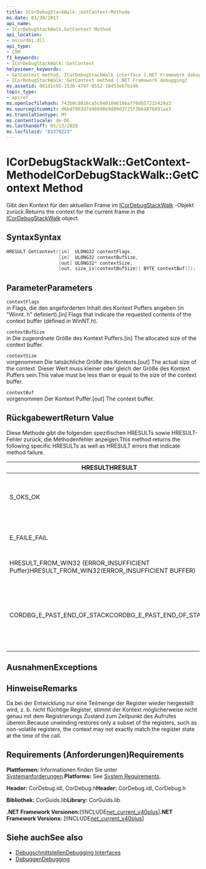 ```yaml
---
title: ICorDebugStackWalk::GetContext-Methode
ms.date: 03/30/2017
api_name:
- ICorDebugStackWalk.GetContext Method
api_location:
- mscordbi.dll
api_type:
- COM
f1_keywords:
- ICorDebugStackWalk::GetContext
helpviewer_keywords:
- GetContext method, ICorDebugStackWalk interface [.NET Framework debugging]
- ICorDebugStackWalk::GetContext method [.NET Framework debugging]
ms.assetid: 081d1c95-152b-4797-8552-18453eb7b14b
topic_type:
- apiref
ms.openlocfilehash: 743b0c8016ca5c0401046166a770d857215429a3
ms.sourcegitcommit: d6bd7903d7d46698e9d89d3725f3bb4876891aa3
ms.translationtype: MT
ms.contentlocale: de-DE
ms.lasthandoff: 05/13/2020
ms.locfileid: "83379223"
---
```

# <a name="icordebugstackwalkgetcontext-method"></a><span data-ttu-id="0d307-102">ICorDebugStackWalk::GetContext-Methode</span><span class="sxs-lookup"><span data-stu-id="0d307-102">ICorDebugStackWalk::GetContext Method</span></span>
<span data-ttu-id="0d307-103">Gibt den Kontext für den aktuellen Frame im [ICorDebugStackWalk](icordebugstackwalk-interface.md) -Objekt zurück.</span><span class="sxs-lookup"><span data-stu-id="0d307-103">Returns the context for the current frame in the [ICorDebugStackWalk](icordebugstackwalk-interface.md) object.</span></span>  
  
## <a name="syntax"></a><span data-ttu-id="0d307-104">Syntax</span><span class="sxs-lookup"><span data-stu-id="0d307-104">Syntax</span></span>  
  
```cpp  
HRESULT GetContext([in]  ULONG32 contextFlags,  
                   [in]  ULONG32 contextBufSize,  
                   [out] ULONG32* contextSize,  
                   [out, size_is(contextBufSize)] BYTE contextBuf[]);  
```  
  
## <a name="parameters"></a><span data-ttu-id="0d307-105">Parameter</span><span class="sxs-lookup"><span data-stu-id="0d307-105">Parameters</span></span>  
 `contextFlags`  
 <span data-ttu-id="0d307-106">in Flags, die den angeforderten Inhalt des Kontext Puffers angeben (in "Winnt. h" definiert).</span><span class="sxs-lookup"><span data-stu-id="0d307-106">[in] Flags that indicate the requested contents of the context buffer (defined in WinNT.h).</span></span>  
  
 `contextBufSize`  
 <span data-ttu-id="0d307-107">in Die zugeordnete Größe des Kontext Puffers.</span><span class="sxs-lookup"><span data-stu-id="0d307-107">[in] The allocated size of the context buffer.</span></span>  
  
 `contextSize`  
 <span data-ttu-id="0d307-108">vorgenommen Die tatsächliche Größe des Kontexts.</span><span class="sxs-lookup"><span data-stu-id="0d307-108">[out] The actual size of the context.</span></span> <span data-ttu-id="0d307-109">Dieser Wert muss kleiner oder gleich der Größe des Kontext Puffers sein.</span><span class="sxs-lookup"><span data-stu-id="0d307-109">This value must be less than or equal to the size of the context buffer.</span></span>  
  
 `contextBuf`  
 <span data-ttu-id="0d307-110">vorgenommen Der Kontext Puffer.</span><span class="sxs-lookup"><span data-stu-id="0d307-110">[out] The context buffer.</span></span>  
  
## <a name="return-value"></a><span data-ttu-id="0d307-111">Rückgabewert</span><span class="sxs-lookup"><span data-stu-id="0d307-111">Return Value</span></span>  
 <span data-ttu-id="0d307-112">Diese Methode gibt die folgenden spezifischen HRESULTs sowie HRESULT-Fehler zurück, die Methodenfehler anzeigen.</span><span class="sxs-lookup"><span data-stu-id="0d307-112">This method returns the following specific HRESULTs as well as HRESULT errors that indicate method failure.</span></span>  
  
|<span data-ttu-id="0d307-113">HRESULT</span><span class="sxs-lookup"><span data-stu-id="0d307-113">HRESULT</span></span>|<span data-ttu-id="0d307-114">BESCHREIBUNG</span><span class="sxs-lookup"><span data-stu-id="0d307-114">Description</span></span>|  
|-------------|-----------------|  
|<span data-ttu-id="0d307-115">S_OK</span><span class="sxs-lookup"><span data-stu-id="0d307-115">S_OK</span></span>|<span data-ttu-id="0d307-116">Der Kontext für den aktuellen Frame wurde erfolgreich zurückgegeben.</span><span class="sxs-lookup"><span data-stu-id="0d307-116">The context for the current frame was successfully returned.</span></span>|  
|<span data-ttu-id="0d307-117">E_FAIL</span><span class="sxs-lookup"><span data-stu-id="0d307-117">E_FAIL</span></span>|<span data-ttu-id="0d307-118">Der Kontext konnte nicht zurückgegeben werden.</span><span class="sxs-lookup"><span data-stu-id="0d307-118">The context could not be returned.</span></span>|  
|<span data-ttu-id="0d307-119">HRESULT_FROM_WIN32 (ERROR_INSUFFICIENT Puffer)</span><span class="sxs-lookup"><span data-stu-id="0d307-119">HRESULT_FROM_WIN32(ERROR_INSUFFICIENT BUFFER)</span></span>|<span data-ttu-id="0d307-120">Der Kontext Puffer ist zu klein.</span><span class="sxs-lookup"><span data-stu-id="0d307-120">The context buffer is too small.</span></span>|  
|<span data-ttu-id="0d307-121">CORDBG_E_PAST_END_OF_STACK</span><span class="sxs-lookup"><span data-stu-id="0d307-121">CORDBG_E_PAST_END_OF_STACK</span></span>|<span data-ttu-id="0d307-122">Der Frame Zeiger befindet sich bereits am Ende des Stapels. Daher können keine weiteren Frames aufgerufen werden.</span><span class="sxs-lookup"><span data-stu-id="0d307-122">The frame pointer is already at the end of the stack; therefore, no additional frames can be accessed.</span></span>|  
  
## <a name="exceptions"></a><span data-ttu-id="0d307-123">Ausnahmen</span><span class="sxs-lookup"><span data-stu-id="0d307-123">Exceptions</span></span>  
  
## <a name="remarks"></a><span data-ttu-id="0d307-124">Hinweise</span><span class="sxs-lookup"><span data-stu-id="0d307-124">Remarks</span></span>  
 <span data-ttu-id="0d307-125">Da bei der Entwicklung nur eine Teilmenge der Register wieder hergestellt wird, z. b. nicht flüchtige Register, stimmt der Kontext möglicherweise nicht genau mit dem Registrierungs Zustand zum Zeitpunkt des Aufrufes überein.</span><span class="sxs-lookup"><span data-stu-id="0d307-125">Because unwinding restores only a subset of the registers, such as non-volatile registers, the context may not exactly match the register state at the time of the call.</span></span>  
  
## <a name="requirements"></a><span data-ttu-id="0d307-126">Requirements (Anforderungen)</span><span class="sxs-lookup"><span data-stu-id="0d307-126">Requirements</span></span>  
 <span data-ttu-id="0d307-127">**Plattformen:** Informationen finden Sie unter [Systemanforderungen](../../get-started/system-requirements.md).</span><span class="sxs-lookup"><span data-stu-id="0d307-127">**Platforms:** See [System Requirements](../../get-started/system-requirements.md).</span></span>  
  
 <span data-ttu-id="0d307-128">**Header:** CorDebug.idl, CorDebug.h</span><span class="sxs-lookup"><span data-stu-id="0d307-128">**Header:** CorDebug.idl, CorDebug.h</span></span>  
  
 <span data-ttu-id="0d307-129">**Bibliothek:** CorGuids.lib</span><span class="sxs-lookup"><span data-stu-id="0d307-129">**Library:** CorGuids.lib</span></span>  
  
 <span data-ttu-id="0d307-130">**.NET Framework Versionen:**[!INCLUDE[net_current_v40plus](../../../../includes/net-current-v40plus-md.md)]</span><span class="sxs-lookup"><span data-stu-id="0d307-130">**.NET Framework Versions:** [!INCLUDE[net_current_v40plus](../../../../includes/net-current-v40plus-md.md)]</span></span>  
  
## <a name="see-also"></a><span data-ttu-id="0d307-131">Siehe auch</span><span class="sxs-lookup"><span data-stu-id="0d307-131">See also</span></span>

- [<span data-ttu-id="0d307-132">Debugschnittstellen</span><span class="sxs-lookup"><span data-stu-id="0d307-132">Debugging Interfaces</span></span>](debugging-interfaces.md)
- [<span data-ttu-id="0d307-133">Debuggen</span><span class="sxs-lookup"><span data-stu-id="0d307-133">Debugging</span></span>](index.md)
